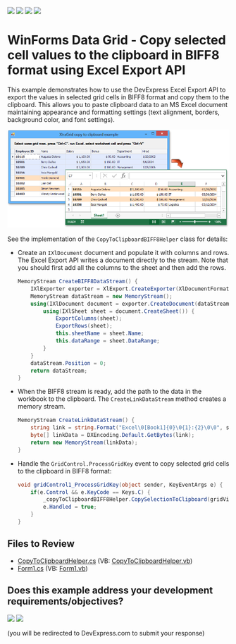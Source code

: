 <!-- default badges list -->
![](https://img.shields.io/endpoint?url=https://codecentral.devexpress.com/api/v1/VersionRange/128626442/24.2.1%2B)
[![](https://img.shields.io/badge/Open_in_DevExpress_Support_Center-FF7200?style=flat-square&logo=DevExpress&logoColor=white)](https://supportcenter.devexpress.com/ticket/details/T266171)
[![](https://img.shields.io/badge/📖_How_to_use_DevExpress_Examples-e9f6fc?style=flat-square)](https://docs.devexpress.com/GeneralInformation/403183)
[![](https://img.shields.io/badge/💬_Leave_Feedback-feecdd?style=flat-square)](#does-this-example-address-your-development-requirementsobjectives)
<!-- default badges end -->

# WinForms Data Grid - Copy selected cell values to the clipboard in BIFF8 format using Excel Export API

This example demonstrates how to use the DevExpress Excel Export API to export the values in selected grid cells in BIFF8 format and copy them to the clipboard. This allows you to paste clipboard data to an MS Excel document maintaining appearance and formatting settings (text alignment, borders, background color, and font settings).

![Copy selected cell values to the clipboard using Excel Export API in BIFF8 format](https://raw.githubusercontent.com/DevExpress-Examples/how-to-copy-cell-data-in-an-excel-format-biff8-to-the-clipboard-using-xl-export-library-t266171/15.1.4+/media/a605af40-2950-11e5-80bf-00155d62480c.png)

See the implementation of the `CopyToClipboardBIFF8Helper` class for details:

* Create an `IXlDocument` document and populate it with columns and rows. The Excel Export API writes a document directly to the stream. Note that you should first add all the columns to the sheet and then add the rows.
  ```csharp
  MemoryStream CreateBIFF8DataStream() {
      IXlExporter exporter = XlExport.CreateExporter(XlDocumentFormat.Xls);
      MemoryStream dataStream = new MemoryStream();
      using(IXlDocument document = exporter.CreateDocument(dataStream)) {
          using(IXlSheet sheet = document.CreateSheet()) {
              ExportColumns(sheet);
              ExportRows(sheet);
              this.sheetName = sheet.Name;
              this.dataRange = sheet.DataRange;
          }
      }
      dataStream.Position = 0;
      return dataStream;
  }
  ```
* When the BIFF8 stream is ready, add the path to the data in the workbook to the clipboard. The `CreateLinkDataStream` method creates a memory stream.
  ```csharp
  MemoryStream CreateLinkDataStream() {
      string link = string.Format("Excel\0[Book1]{0}\0{1}:{2}\0\0", sheetName, GetR1C1(this.dataRange.TopLeft), GetR1C1(this.dataRange.BottomRight));
      byte[] linkData = DXEncoding.Default.GetBytes(link);
      return new MemoryStream(linkData);
  }
  ```
* Handle the `GridControl.ProcessGridKey` event to copy selected grid cells to the clipboard in BIFF8 format:
  ```csharp
  void gridControl1_ProcessGridKey(object sender, KeyEventArgs e) {
      if(e.Control && e.KeyCode == Keys.C) {
          _copyToClipboardBIFF8Helper.CopySelectionToClipboard(gridView1);
          e.Handled = true;
      }
  }
  ```


## Files to Review

* [CopyToClipboardHelper.cs](./CS/gridCopyToClipboardExample/CopyToClipboardHelper.cs) (VB: [CopyToClipboardHelper.vb](./VB/gridCopyToClipboardExample/CopyToClipboardHelper.vb))
* [Form1.cs](./CS/gridCopyToClipboardExample/Form1.cs) (VB: [Form1.vb](./VB/gridCopyToClipboardExample/Form1.vb))
<!-- feedback -->
## Does this example address your development requirements/objectives?

[<img src="https://www.devexpress.com/support/examples/i/yes-button.svg"/>](https://www.devexpress.com/support/examples/survey.xml?utm_source=github&utm_campaign=winforms-grid-copy-cells-in-biff8-format-using-excel-export-api&~~~was_helpful=yes) [<img src="https://www.devexpress.com/support/examples/i/no-button.svg"/>](https://www.devexpress.com/support/examples/survey.xml?utm_source=github&utm_campaign=winforms-grid-copy-cells-in-biff8-format-using-excel-export-api&~~~was_helpful=no)

(you will be redirected to DevExpress.com to submit your response)
<!-- feedback end -->
